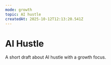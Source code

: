 ```yaml
---
mode: growth
topic: AI hustle
createdAt: 2025-10-12T12:13:20.541Z
---
```


# AI Hustle

A short draft about AI hustle with a growth focus.
